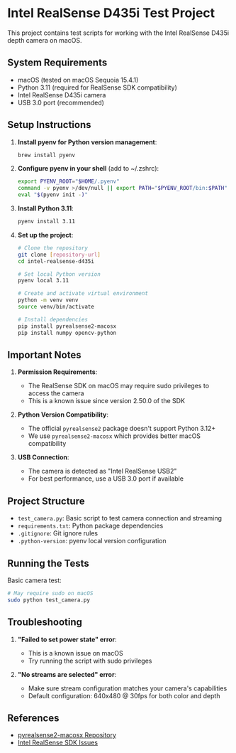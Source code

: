 # Intel RealSense D435i Test Project

This project contains test scripts for working with the Intel RealSense D435i depth camera on macOS.

## System Requirements

- macOS (tested on macOS Sequoia 15.4.1)
- Python 3.11 (required for RealSense SDK compatibility)
- Intel RealSense D435i camera
- USB 3.0 port (recommended)

## Setup Instructions

1. **Install pyenv for Python version management**:
   ```bash
   brew install pyenv
   ```

2. **Configure pyenv in your shell** (add to ~/.zshrc):
   ```bash
   export PYENV_ROOT="$HOME/.pyenv"
   command -v pyenv >/dev/null || export PATH="$PYENV_ROOT/bin:$PATH"
   eval "$(pyenv init -)"
   ```

3. **Install Python 3.11**:
   ```bash
   pyenv install 3.11
   ```

4. **Set up the project**:
   ```bash
   # Clone the repository
   git clone [repository-url]
   cd intel-realsense-d435i

   # Set local Python version
   pyenv local 3.11

   # Create and activate virtual environment
   python -m venv venv
   source venv/bin/activate

   # Install dependencies
   pip install pyrealsense2-macosx
   pip install numpy opencv-python
   ```

## Important Notes

1. **Permission Requirements**: 
   - The RealSense SDK on macOS may require sudo privileges to access the camera
   - This is a known issue since version 2.50.0 of the SDK

2. **Python Version Compatibility**:
   - The official `pyrealsense2` package doesn't support Python 3.12+
   - We use `pyrealsense2-macosx` which provides better macOS compatibility

3. **USB Connection**:
   - The camera is detected as "Intel RealSense USB2"
   - For best performance, use a USB 3.0 port if available

## Project Structure

- `test_camera.py`: Basic script to test camera connection and streaming
- `requirements.txt`: Python package dependencies
- `.gitignore`: Git ignore rules
- `.python-version`: pyenv local version configuration

## Running the Tests

Basic camera test:
```bash
# May require sudo on macOS
sudo python test_camera.py
```

## Troubleshooting

1. **"Failed to set power state" error**:
   - This is a known issue on macOS
   - Try running the script with sudo privileges

2. **"No streams are selected" error**:
   - Make sure stream configuration matches your camera's capabilities
   - Default configuration: 640x480 @ 30fps for both color and depth

## References

- [pyrealsense2-macosx Repository](https://github.com/cansik/pyrealsense2-macosx)
- [Intel RealSense SDK Issues](https://github.com/IntelRealSense/librealsense/issues/12601)